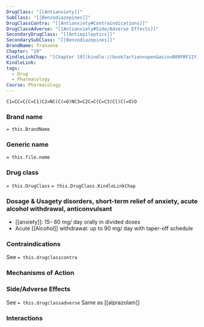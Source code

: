```yaml
---
DrugClass: "[[Antianxiety]]"
SubClass: "[[Benzodiazepines]]"
DrugClassContra: "[[Antianxiety#Contraindications]]"
DrugClassAdverse: "[[Antianxiety#Side/Adverse Effects]]"
SecondaryDrugClass: "[[Antiepileptics]]"
SecondarySubClass: "[[Benzodiazepines]]"
BrandName: Tranxene
Chapter: "19"
KindleLinkChap: "[Chapter 19](kindle://book?action=open&asin=B09FRF11YJ&location=10180)"
KindleLink: 
tags:
  - Drug
  - Pharmacology
Course: Pharmacology
---
```

```smiles
C1=CC=C(C=C1)C2=NC(C(=O)NC3=C2C=C(C=C3)Cl)C(=O)O
```

### Brand name
`= this.BrandName`
### Generic name
`= this.file.name`
### Drug class 
`= this.DrugClass`
	`= this.DrugClass.KindleLinkChap`

### Dosage & Usagety disorders, short-term relief of anxiety, acute alcohol withdrawal, anticonvulsant
- [[anxiety]]: 15– 60 mg/ day orally in divided doses 
- Acute [[Alcohol]] withdrawal: up to 90 mg/ day with taper-off schedule
### Contraindications
See `= this.drugclasscontra`

### Mechanisms of Action

### Side/Adverse Effects
See `= this.drugclassadverse`
Same as [[alprazolam]]

### Interactions

 